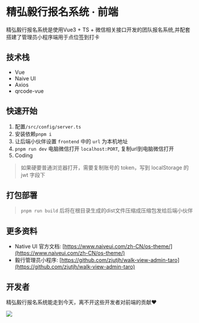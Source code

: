 # 精弘毅行报名系统 · 前端

精弘毅行报名系统是使用Vue3 + TS + 微信相关接口开发的团队报名系统,并配套搭建了管理员小程序端用于点位签到打卡


## 技术栈

- Vue
- Naive UI
- Axios
- qrcode-vue

## 快速开始

1. 配置`/src/config/server.ts`
2. 安装依赖`pnpm i`
3. 让后端小伙伴设置 `frontend` 中的 `url` 为本机地址
4. `pnpm run dev` 电脑微信打开 `localhost:PORT`, 复制url到电脑微信打开
5. Coding

> 如果硬要普通浏览器打开，需要复制账号的 token，写到 localStorage 的 jwt 字段下

## 打包部署


> `pnpm run build` 后将在根目录生成的dist文件压缩成压缩包发给后端小伙伴 


## 更多资料

- Native UI 官方文档: [https://www.naiveui.com/zh-CN/os-theme/](https://www.naiveui.com/zh-CN/os-theme/)
- 毅行管理员小程序: [https://github.com/zjutjh/walk-view-admin-taro](https://github.com/zjutjh/walk-view-admin-taro)

## 开发者

精弘毅行报名系统能走到今天，离不开这些开发者对前端的贡献❤️

<a href="https://github.com/zjutjh/walk-front/graphs/contributors">
  <img src="https://contrib.rocks/image?repo=zjutjh/walk-front"/>
</a>
